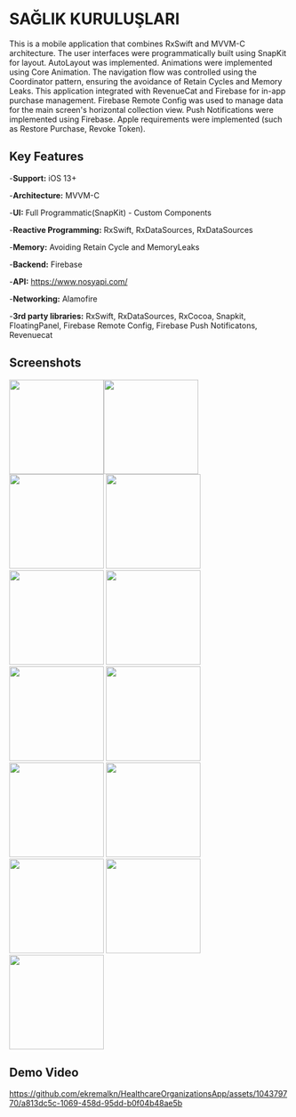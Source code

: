 # SAĞLIK KURULUŞLARI
This is a mobile application that combines RxSwift and MVVM-C architecture. The user interfaces were programmatically built using SnapKit for layout. AutoLayout was implemented. Animations were implemented using Core Animation. The navigation flow was controlled using the Coordinator pattern, ensuring the avoidance of Retain Cycles and Memory Leaks. This application integrated with RevenueCat and Firebase for in-app purchase management. Firebase Remote Config was used to manage data for the main screen's horizontal collection view. Push Notifications were implemented using Firebase. Apple requirements were implemented (such as Restore Purchase, Revoke Token).
## Key Features
-**Support:** iOS 13+

-**Architecture:** MVVM-C

-**UI:** Full Programmatic(SnapKit) - Custom Components

-**Reactive Programming:** RxSwift, RxDataSources, RxDataSources

-**Memory:** Avoiding Retain Cycle and MemoryLeaks

-**Backend:** Firebase

-**API:** https://www.nosyapi.com/

-**Networking:** Alamofire

-**3rd party libraries:**  RxSwift, RxDataSources, RxCocoa, Snapkit, FloatingPanel, Firebase Remote Config, Firebase Push Notificatons, Revenuecat

## Screenshots
<img width="170" src="https://github.com/ekremalkn/HealthcareOrganizationsApp/assets/104379770/09430c00-a4b5-4e48-8a82-49358e61760a"><img width="170" src="https://github.com/ekremalkn/HealthcareOrganizationsApp/assets/104379770/d807c1c3-863a-40d5-84b1-6784f529ec0f">
<img width="170" src="https://github.com/ekremalkn/HealthcareOrganizationsApp/assets/104379770/0eb64875-b7cc-411d-908f-d04a920a6775">
<img width="170" src="https://github.com/ekremalkn/HealthcareOrganizationsApp/assets/104379770/e4b79a2e-090e-4920-9c1e-fe6bb6cf2652">
<img width="170" src="https://github.com/ekremalkn/HealthcareOrganizationsApp/assets/104379770/2d8562f2-e148-421c-be34-92ac9a3b08e5">
<img width="170" src="https://github.com/ekremalkn/HealthcareOrganizationsApp/assets/104379770/9b9ac0f5-c81b-4fdd-a639-1b9e3f569653">
<img width="170" src="https://github.com/ekremalkn/HealthcareOrganizationsApp/assets/104379770/b766da67-88c5-4432-ad6e-1483069b6e16">
<img width="170" src="https://github.com/ekremalkn/HealthcareOrganizationsApp/assets/104379770/aae2f994-5f9a-4e34-9e61-9141ebe94b26">
<img width="170" src="https://github.com/ekremalkn/HealthcareOrganizationsApp/assets/104379770/ad7e784f-003a-48c8-8b57-bb6e2a4dbcad">
<img width="170" src="https://github.com/ekremalkn/HealthcareOrganizationsApp/assets/104379770/7e359db2-8a3d-47b9-af0b-58deab1f8a4d">
<img width="170" src="https://github.com/ekremalkn/HealthcareOrganizationsApp/assets/104379770/d29645f6-4d7a-4601-8107-d0af31c92f17">
<img width="170" src="https://github.com/ekremalkn/HealthcareOrganizationsApp/assets/104379770/bb96992a-c75d-49c8-b66c-09f63e385a59">
<img width="170" src="https://github.com/ekremalkn/HealthcareOrganizationsApp/assets/104379770/0ee2af14-ffc2-468d-a350-a3e4399a4335">




## Demo Video
https://github.com/ekremalkn/HealthcareOrganizationsApp/assets/104379770/a813dc5c-1069-458d-95dd-b0f04b48ae5b



